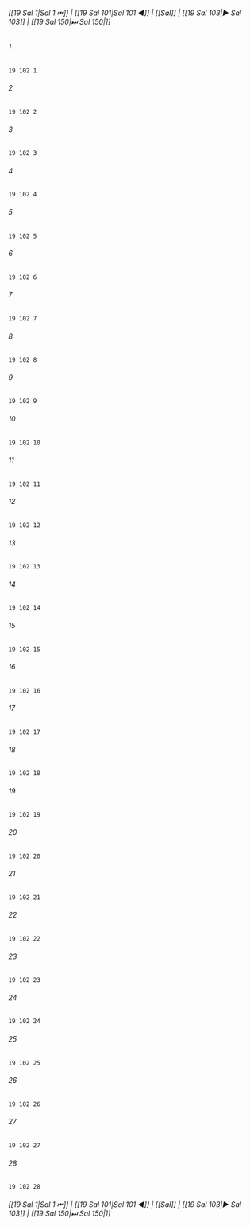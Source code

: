 
###### [[19 Sal 1|Sal 1 ⏮]] | [[19 Sal 101|Sal 101 ◀]] | [[Sal]] | [[19 Sal 103|▶ Sal 103]] | [[19 Sal 150|⏭ Sal 150|]]

###### 1
``` verse
19 102 1 
```
###### 2
``` verse
19 102 2 
```
###### 3
``` verse
19 102 3 
```
###### 4
``` verse
19 102 4 
```
###### 5
``` verse
19 102 5 
```
###### 6
``` verse
19 102 6 
```
###### 7
``` verse
19 102 7 
```
###### 8
``` verse
19 102 8 
```
###### 9
``` verse
19 102 9 
```
###### 10
``` verse
19 102 10 
```
###### 11
``` verse
19 102 11 
```
###### 12
``` verse
19 102 12 
```
###### 13
``` verse
19 102 13 
```
###### 14
``` verse
19 102 14 
```
###### 15
``` verse
19 102 15 
```
###### 16
``` verse
19 102 16 
```
###### 17
``` verse
19 102 17 
```
###### 18
``` verse
19 102 18 
```
###### 19
``` verse
19 102 19 
```
###### 20
``` verse
19 102 20 
```
###### 21
``` verse
19 102 21 
```
###### 22
``` verse
19 102 22 
```
###### 23
``` verse
19 102 23 
```
###### 24
``` verse
19 102 24 
```
###### 25
``` verse
19 102 25 
```
###### 26
``` verse
19 102 26 
```
###### 27
``` verse
19 102 27 
```
###### 28
``` verse
19 102 28 
```

###### [[19 Sal 1|Sal 1 ⏮]] | [[19 Sal 101|Sal 101 ◀]] | [[Sal]] | [[19 Sal 103|▶ Sal 103]] | [[19 Sal 150|⏭ Sal 150|]]

